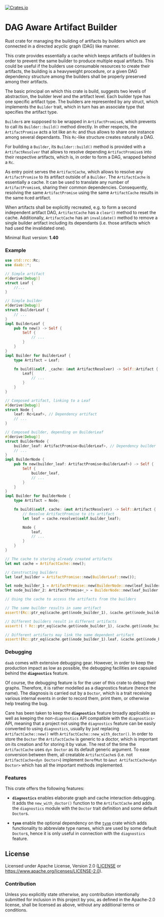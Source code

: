 [![Crates.io](https://img.shields.io/crates/v/daab.svg)](https://crates.io/crates/daab)


DAG Aware Artifact Builder
==========================

Rust crate for managing the building of artifacts by builders which are
connected in a directed acyclic graph (DAG) like manner.

This crate provides essentially a cache which keeps artifacts of builders in
order to prevent the same builder to produce multiple equal artifacts.
This could be useful if the builders use consumable resources to create their
artifacts, the building is a heavyweight procedure, or a given DAG dependency
structure among the builders shall be properly preserved among their
artifacts.

The basic principal on which this crate is build, suggests two levels of
abstraction, the builder level and the artifact level. Each builder type has
one specific artifact type. The builders are represented by any struct,
which implements the `Builder` trait, which in turn has an associate type
that specifies the artifact type.

`Builder`s are supposed to be wrapped in `ArtifactPromise`s, which prevents
to call its `Builder::build()` method directly. In other respects, the
`ArtifactPromise` acts a lot like an `Rc` and thus allows to share one
instance among several dependants.
This `Rc`-like structure creates naturally a DAG.

For building a `Builder`, its `Builder::build()` method is provided with a
`ArtifactResolver` that allows to resolve depending `ArtifactPromise`s into
their respective artifacts, which is, in order to form a DAG, wrapped
behind a `Rc`.

As entry point serves the `ArtifactCache`, which allows to resolve any
`ArtifactPromise` to its artifact outside of a `Builder`. The
`ArtifactCache` is essentially a cache. It can be used to translate any
number of `ArtifactPromise`s, sharing their common dependencies.
Consequently, resolving the same `ArtifactPromise` using the same
`ArtifactCache` results in the same `Rc`ed artifact.

When artifacts shall be explicitly recreated, e.g. to form a second
independent artifact DAG, `ArtifactCache` has a `clear()` method
to reset the cache.
Additionally, `ArtifactCache` has an `invalidate()` method to remove a single
builder artifact including its dependants (i.e. those artifacts which had
used the invalidated one).

Minimal Rust version: **1.40**



### Example

```rust
use std::rc::Rc;
use daab::*;

// Simple artifact
#[derive(Debug)]
struct Leaf {
    //...
}

// Simple builder
#[derive(Debug)]
struct BuilderLeaf {
    // ...
}
impl BuilderLeaf {
    pub fn new() -> Self {
        Self {
            // ...
        }
    }
}
impl Builder for BuilderLeaf {
    type Artifact = Leaf;

    fn build(&self, _cache: &mut ArtifactResolver) -> Self::Artifact {
        Leaf{
            // ...
        }
    }
}

// Composed artifact, linking to a Leaf
#[derive(Debug)]
struct Node {
    leaf: Rc<Leaf>, // Dependency artifact
    // ...
}

// Composed builder, depending on BuilderLeaf
#[derive(Debug)]
struct BuilderNode {
    builder_leaf: ArtifactPromise<BuilderLeaf>, // Dependency builder
    // ...
}
impl BuilderNode {
    pub fn new(builder_leaf: ArtifactPromise<BuilderLeaf>) -> Self {
        Self {
            builder_leaf,
            // ...
        }
    }
}
impl Builder for BuilderNode {
    type Artifact = Node;

    fn build(&self, cache: &mut ArtifactResolver) -> Self::Artifact {
        // Resolve ArtifactPromise to its artifact
        let leaf = cache.resolve(&self.builder_leaf);

        Node {
            leaf,
            // ...
        }
    }
}

// The cache to storing already created artifacts
let mut cache = ArtifactCache::new();

// Constructing builders
let leaf_builder = ArtifactPromise::new(BuilderLeaf::new());

let node_builder_1 = ArtifactPromise::new(BuilderNode::new(leaf_builder.clone()));
let node_builder_2: ArtifactPromise<_> = BuilderNode::new(leaf_builder.clone()).into();

// Using the cache to access the artifacts from the builders

// The same builder results in same artifact
assert!(Rc::ptr_eq(&cache.get(&node_builder_1), &cache.get(&node_builder_1)));

// Different builders result in different artifacts
assert!( ! Rc::ptr_eq(&cache.get(&node_builder_1), &cache.get(&node_builder_2)));

// Different artifacts may link the same dependent artifact
assert!(Rc::ptr_eq(&cache.get(&node_builder_1).leaf, &cache.get(&node_builder_2).leaf));
```



### Debugging

`daab` comes with extensive debugging gear. However, in order to
keep the production impact as low as possible, the debugging facilities
are capsuled behind the **`diagnostics`** feature.

Of course, the debugging feature is for the user of this crate to
debug their graphs. Therefore, it is rather modelled as a
diagnostics feature (hence the name). The diagnosis
is carried out by a `Doctor`, which is a trait receiving various
internal events in order to record them, print them, or otherwise help
treating the bug.

Care has been taken to keep the **`diagnostics`** feature broadly applicable
as well as keeping the non-`diagnostics` API compatible with the
`diagnostics`-API, meaning that a project not using the
`diagnostics` feature can be easily converted to using
`diagnostics`, usually by just replacing `ArtifactCache::new()`
with `ArtifactCache::new_with_doctor()`.
In order to store the `Doctor` the `ArtifactCache` is generic to a doctor,
which is important on its creation and for storing it by value.
The rest of the time the `ArtifactCache` uses `dyn Doctor` as its default
generic argument.
To ease conversion between them, all creatable `ArtifactCache`s
(i.e. not `ArtifactCache<dyn Doctor>`) implement `DerefMut` to
`&mut ArtifactCache<dyn Doctor>` which has all the important methods
implemented.



### Features

This crate offers the following features:

- **`diagnostics`** enables elaborate graph and cache interaction debugging.
  It adds the `new_with_doctor()` function to the `ArtifactCache` and adds
  the `diagnostics` module with the `Doctor` trait definition and some
  default `Doctor`s.

- **`tynm`** enable the optional dependency on the [`tynm`] crate which adds
  functionality to abbreviate type names, which are used by some default
  `Doctor`s, hence it is only useful in connection with the `diagnostics`
  feature.

[`tynm`]: https://crates.io/crates/tynm


## License

Licensed under Apache License, Version 2.0 ([LICENSE](LICENSE) or https://www.apache.org/licenses/LICENSE-2.0).

### Contribution

Unless you explicitly state otherwise, any contribution intentionally submitted for inclusion in this project by you, as defined in the Apache-2.0 license, shall be licensed as above, without any additional terms or conditions.
